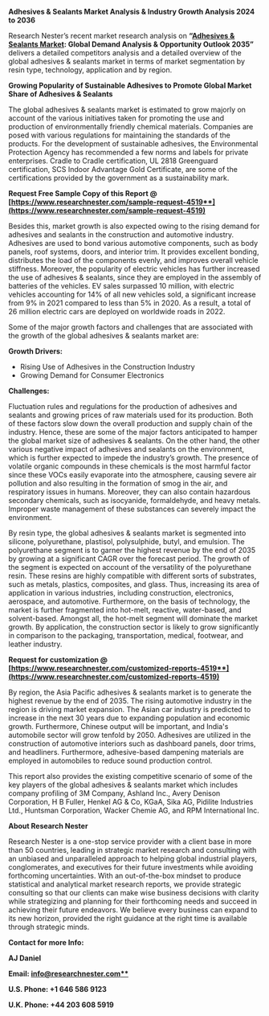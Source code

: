 ﻿**Adhesives & Sealants Market Analysis & Industry Growth Analysis 2024 to 2036**

Research Nester’s recent market research analysis on **“[Adhesives & Sealants Market](https://www.researchnester.com/reports/adhesives-and-sealants-market/4519): Global Demand Analysis & Opportunity Outlook 2035”** delivers a detailed competitors analysis and a detailed overview of the global adhesives & sealants market in terms of market segmentation by resin type, technology, application and by region.

**Growing Popularity of Sustainable Adhesives to Promote Global Market Share of Adhesives & Sealants**

The global adhesives & sealants market is estimated to grow majorly on account of the various initiatives taken for promoting the use and production of environmentally friendly chemical materials. Companies are posed with various regulations for maintaining the standards of the products. For the development of sustainable adhesives, the Environmental Protection Agency has recommended a few norms and labels for private enterprises. Cradle to Cradle certification, UL 2818 Greenguard certification, SCS Indoor Advantage Gold Certificate, are some of the certifications provided by the government as a sustainability mark. 

<a name="_hlk168911023"></a><a name="_hlk168911453"></a>**Request Free Sample Copy of this Report @ [https://www.researchnester.com/sample-request-4519**](https://www.researchnester.com/sample-request-4519)**

Besides this, market growth is also expected owing to the rising demand for adhesives and sealants in the construction and automotive industry. Adhesives are used to bond various automotive components, such as body panels, roof systems, doors, and interior trim. It provides excellent bonding, distributes the load of the components evenly, and improves overall vehicle stiffness. Moreover, the popularity of electric vehicles has further increased the use of adhesives & sealants, since they are employed in the assembly of batteries of the vehicles. EV sales surpassed 10 million, with electric vehicles accounting for 14% of all new vehicles sold, a significant increase from 9% in 2021 compared to less than 5% in 2020. As a result, a total of 26 million electric cars are deployed on worldwide roads in 2022.

Some of the major growth factors and challenges that are associated with the growth of the global adhesives & sealants market are:

**Growth Drivers:**

- Rising Use of Adhesives in the Construction Industry
- Growing Demand for Consumer Electronics

**Challenges:**

Fluctuation rules and regulations for the production of adhesives and sealants and growing prices of raw materials used for its production. Both of these factors slow down the overall production and supply chain of the industry. Hence, these are some of the major factors anticipated to hamper the global market size of adhesives & sealants. On the other hand, the other various negative impact of adhesives and sealants on the environment, which is further expected to impede the industry’s growth. The presence of volatile organic compounds in these chemicals is the most harmful factor since these VOCs easily evaporate into the atmosphere, causing severe air pollution and also resulting in the formation of smog in the air, and respiratory issues in humans. Moreover, they can also contain hazardous secondary chemicals, such as isocyanide, formaldehyde, and heavy metals.  Improper waste management of these substances can severely impact the environment. 

By resin type, the global adhesives & sealants market is segmented into silicone, polyurethane, plastisol, polysulphide, butyl, and emulsion. The polyurethane segment is to garner the highest revenue by the end of 2035 by growing at a significant CAGR over the forecast period. The growth of the segment is expected on account of the versatility of the polyurethane resin. These resins are highly compatible with different sorts of substrates, such as metals, plastics, composites, and glass. Thus, increasing its area of application in various industries, including construction, electronics, aerospace, and automotive. Furthermore, on the basis of technology, the market is further fragmented into hot-melt, reactive, water-based, and solvent-based. Amongst all, the hot-melt segment will dominate the market growth. By application, the construction sector is likely to grow significantly in comparison to the packaging, transportation, medical, footwear, and leather industry. 

**Request for customization @ [https://www.researchnester.com/customized-reports-4519**](https://www.researchnester.com/customized-reports-4519)**

By region, the Asia Pacific adhesives & sealants market is to generate the highest revenue by the end of 2035. The rising automotive industry in the region is driving market expansion. The Asian car industry is predicted to increase in the next 30 years due to expanding population and economic growth. Furthermore, Chinese output will be important, and India's automobile sector will grow tenfold by 2050. Adhesives are utilized in the construction of automotive interiors such as dashboard panels, door trims, and headliners. Furthermore, adhesive-based dampening materials are employed in automobiles to reduce sound production control.

This report also provides the existing competitive scenario of some of the key players of the global adhesives & sealants market which includes company profiling of 3M Company, Ashland Inc., Avery Denison Corporation, H B Fuller, Henkel AG & Co, KGaA, Sika AG, Pidilite Industries Ltd., Huntsman Corporation, Wacker Chemie AG, and RPM International Inc.

<a name="_hlk168910495"></a>**About Research Nester**

Research Nester is a one-stop service provider with a client base in more than 50 countries, leading in strategic market research and consulting with an unbiased and unparalleled approach to helping global industrial players, conglomerates, and executives for their future investments while avoiding forthcoming uncertainties. With an out-of-the-box mindset to produce statistical and analytical market research reports, we provide strategic consulting so that our clients can make wise business decisions with clarity while strategizing and planning for their forthcoming needs and succeed in achieving their future endeavors. We believe every business can expand to its new horizon, provided the right guidance at the right time is available through strategic minds.

**Contact for more Info:**

**AJ Daniel**

**Email: [info@researchnester.com**](mailto:info@researchnester.com)**

**U.S. Phone: +1 646 586 9123** 

**U.K. Phone: +44 203 608 5919**
